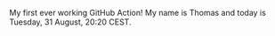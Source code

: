 My first ever working GitHub Action!
My name is Thomas and today is Tuesday, 31 August, 20:20 CEST. 
